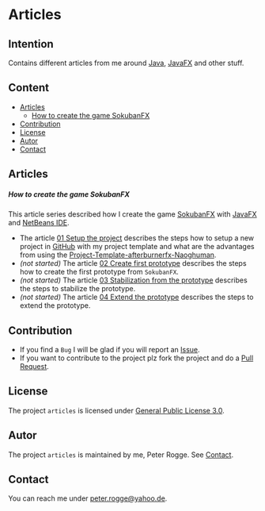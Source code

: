 Articles
===



Intention
---

Contains different articles from me around [Java], [JavaFX] and other stuff.



Content
---

* [Articles](#Articles)
    * [How to create the game SokubanFX](#ArticlesSokubanFX)
* [Contribution](#Contribution)
* [License](#License)
* [Autor](#Autor)
* [Contact](#Contact)



Articles<a name="Articles" />
---

##### How to create the game SokubanFX<a name="ArticlesSokubanFX" />

This article series described how I create the game [SokubanFX] with [JavaFX] and 
[NetBeans IDE].

* The article [01 Setup the project] describes the steps how to setup a new project in [GitHub] 
  with my project template and what are the advantages from using the [Project-Template-afterburnerfx-Naoghuman].
* _(not started)_ The article [02 Create first prototype] describes the steps how to create the first 
  prototype from `SokubanFX`.
* _(not started)_ The article [03 Stabilization from the prototype] describes the steps to stabilize 
  the prototype.
* _(not started)_ The article [04 Extend the prototype] describes the steps to extend the prototype.



Contribution<a name="Contribution" />
---

* If you find a `Bug` I will be glad if you will report an [Issue].
* If you want to contribute to the project plz fork the project and do 
  a [Pull Request].



License<a name="License" />
---

The project `articles` is licensed under [General Public License 3.0].



Autor<a name="Autor" />
---

The project `articles` is maintained by me, Peter Rogge. See [Contact](#Contact).



Contact<a name="Contact" />
---

You can reach me under <peter.rogge@yahoo.de>.



[//]: # (Links)
[01 Setup the project]:/SokubanFX/01_Setup-the-project.md
[02 Create first prototype]:/SokubanFX/02_Create-first-prototype.md
[03 Stabilization from the prototype]:/SokubanFX/03_Stabilization-from-the-prototype.md
[04 Extend the prototype]:/SokubanFX/04_Extend-the-prototype.md
[General Public License 3.0]:http://www.gnu.org/licenses/gpl-3.0.en.html
[GitHub]:https://github.com/
[Issue]:https://github.com/Naoghuman/lib-database-objectdb/issues
[Java]:https://en.wikipedia.org/wiki/Java_%28programming_language%29
[JavaFX]:http://docs.oracle.com/javase/8/javase-clienttechnologies.htm
[NetBeans IDE]:https://netbeans.org/
[Project-Template-afterburnerfx-Naoghuman]:https://github.com/Naoghuman/Project-Templates/tree/master/Project-Template-afterburnerfx-Naoghuman
[Pull Request]:https://help.github.com/articles/using-pull-requests
[SokubanFX]:https://github.com/Naoghuman/SokubanFX
